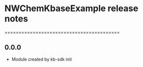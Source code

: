 # NWChemKbaseExample release notes
=========================================

0.0.0
-----
* Module created by kb-sdk init
